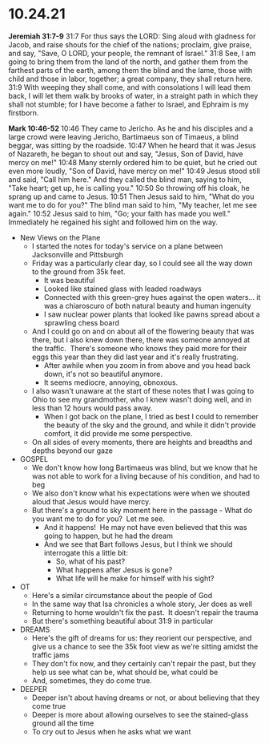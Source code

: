 # 10.24.21

**Jeremiah 31:7-9**
31:7 For thus says the LORD: Sing aloud with gladness for Jacob, and raise shouts for the chief of the nations; proclaim, give praise, and say, "Save, O LORD, your people, the remnant of Israel."
31:8 See, I am going to bring them from the land of the north, and gather them from the farthest parts of the earth, among them the blind and the lame, those with child and those in labor, together; a great company, they shall return here.
31:9 With weeping they shall come, and with consolations I will lead them back, I will let them walk by brooks of water, in a straight path in which they shall not stumble; for I have become a father to Israel, and Ephraim is my firstborn.

**Mark 10:46-52**
10:46 They came to Jericho. As he and his disciples and a large crowd were leaving Jericho, Bartimaeus son of Timaeus, a blind beggar, was sitting by the roadside.
10:47 When he heard that it was Jesus of Nazareth, he began to shout out and say, "Jesus, Son of David, have mercy on me!"
10:48 Many sternly ordered him to be quiet, but he cried out even more loudly, "Son of David, have mercy on me!"
10:49 Jesus stood still and said, "Call him here." And they called the blind man, saying to him, "Take heart; get up, he is calling you."
10:50 So throwing off his cloak, he sprang up and came to Jesus.
10:51 Then Jesus said to him, "What do you want me to do for you?" The blind man said to him, "My teacher, let me see again."
10:52 Jesus said to him, "Go; your faith has made you well." Immediately he regained his sight and followed him on the way.

* New Views on the Plane
	* I started the notes for today's service on a plane between Jacksonville and Pittsburgh
	* Friday was a particularly clear day, so I could see all the way down to the ground from 35k feet.
		* It was beautiful
		* Looked like stained glass with leaded roadways
		* Connected with this green-grey hues against the open waters... it was a chiaroscuro of both natural beauty and human ingenuity
		* I saw nuclear power plants that looked like pawns spread about a sprawling chess board
	* And I could go on and on about all of the flowering beauty that was there, but I also knew down there, there was someone annoyed at the traffic.  There's someone who knows they paid more for their eggs this year than they did last year and it's really frustrating.
		* After awhile when you zoom in from above and you head back down, it's not so beautiful anymore.
		* It seems mediocre, annoying, obnoxous.
	* I also wasn't unaware at the start of these notes that I was going to Ohio to see my grandmother, who I knew wasn't doing well, and in less than 12 hours would pass away.
		* When I got back on the plane, I tried as best I could to remember the beauty of the sky and the ground, and while it didn't provide comfort, it did provide me some perspective.
	* On all sides of every moments, there are heights and breadths and depths beyond our gaze
* GOSPEL
	* We don't know how long Bartimaeus was blind, but we know that he was not able to work for a living because of his condition, and had to beg
	* We also don't know what his expectations were when we shouted aloud that Jesus would have mercy.
	* But there's a ground to sky moment here in the passage - What do you want me to do for you?  Let me see.
		* And it happens!  He may not have even believed that this was going to happen, but he had the dream
		* And we see that Bart follows Jesus, but I think we should interrogate this a little bit:
			* So, what of his past?
			* What happens after Jesus is gone?
			* What life will he make for himself with his sight?
* OT
	* Here's a similar circumstance about the people of God
	* In the same way that Isa chronicles a whole story, Jer does as well
	* Returning to home wouldn't fix the past.  It doesn't repair the trauma
	* But there's something beautiful about 31:9 in particular
* DREAMS
	* Here's the gift of dreams for us: they reorient our perspective, and give us a chance to see the 35k foot view as we're sitting amidst the traffic jams
	* They don't fix now, and they certainly can't repair the past, but they help us see what can be, what should be, what could be
	* And, sometimes, they do come true.
* DEEPER
	* Deeper isn't about having dreams or not, or about believing that they come true
	* Deeper is more about allowing ourselves to see the stained-glass ground all the time
	* To cry out to Jesus when he asks what we want
